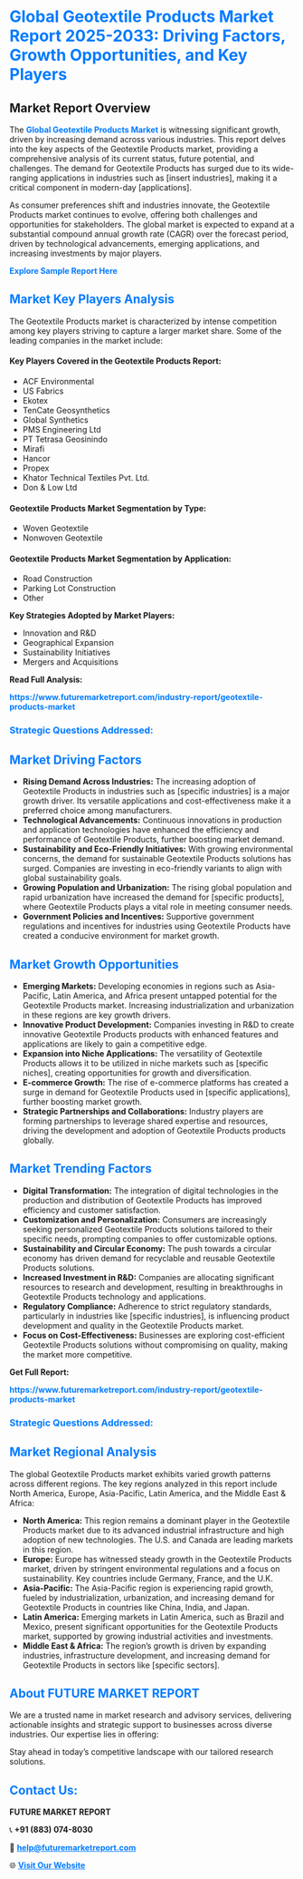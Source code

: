 <h1 style="color: #007BFF;">Global Geotextile Products Market Report 2025-2033: Driving Factors, Growth Opportunities, and Key Players</h1>

<section id="overview">
<h2>Market Report Overview</h2>
<p>The <a href="https://www.futuremarketreport.com/industry-report/geotextile-products-market" style="color: #007BFF; text-decoration: none;"><strong>Global Geotextile Products Market</strong></a> is witnessing significant growth, driven by increasing demand across various industries. This report delves into the key aspects of the Geotextile Products market, providing a comprehensive analysis of its current status, future potential, and challenges. The demand for Geotextile Products has surged due to its wide-ranging applications in industries such as [insert industries], making it a critical component in modern-day [applications].</p>
<p>As consumer preferences shift and industries innovate, the Geotextile Products market continues to evolve, offering both challenges and opportunities for stakeholders. The global market is expected to expand at a substantial compound annual growth rate (CAGR) over the forecast period, driven by technological advancements, emerging applications, and increasing investments by major players.</p>
</section>

<section id="overview">
<p><a href="https://www.futuremarketreport.com/request-sample/reportId=43677" style="color: #007BFF; text-decoration: none;"><strong>Explore Sample Report Here</strong></a></p>
</section>

<section id="key-players">
<h2 style="color: #007BFF;">Market Key Players Analysis</h2>
<p>The Geotextile Products market is characterized by intense competition among key players striving to capture a larger market share. Some of the leading companies in the market include:</p>
<h4>Key Players Covered in the Geotextile Products Report:</h4>
<ul><li>ACF Environmental</li><li>US Fabrics</li><li>Ekotex</li><li>TenCate Geosynthetics</li><li>Global Synthetics</li><li>PMS Engineering Ltd</li><li>PT Tetrasa Geosinindo</li><li>Mirafi</li><li>Hancor</li><li>Propex</li><li>Khator Technical Textiles Pvt. Ltd.</li><li>Don &amp; Low Ltd</li></ul>
<h4>Geotextile Products Market Segmentation by Type:</h4>
<ul><li>Woven Geotextile</li><li>Nonwoven Geotextile</li></ul>

<h4>Geotextile Products Market Segmentation by Application:</h4>
<ul><li>Road Construction</li><li>Parking Lot Construction</li><li>Other</li></ul>
<p><strong>Key Strategies Adopted by Market Players:</strong></p>
<ul>
<li>Innovation and R&D</li>
<li>Geographical Expansion</li>
<li>Sustainability Initiatives</li>
<li>Mergers and Acquisitions</li>
</ul>
</section>

<section>
<p><strong>Read Full Analysis: </strong></p><a href="https://www.futuremarketreport.com/industry-report/geotextile-products-market" style="color: #007BFF; text-decoration: none;"><strong>https://www.futuremarketreport.com/industry-report/geotextile-products-market</strong></a>
<h3 style="color: #007BFF;">Strategic Questions Addressed:</h3>
</section>

<section id="driving-factors">
<h2 style="color: #007BFF;">Market Driving Factors</h2>
<ul>
<li><strong>Rising Demand Across Industries:</strong> The increasing adoption of Geotextile Products in industries such as [specific industries] is a major growth driver. Its versatile applications and cost-effectiveness make it a preferred choice among manufacturers.</li>
<li><strong>Technological Advancements:</strong> Continuous innovations in production and application technologies have enhanced the efficiency and performance of Geotextile Products, further boosting market demand.</li>
<li><strong>Sustainability and Eco-Friendly Initiatives:</strong> With growing environmental concerns, the demand for sustainable Geotextile Products solutions has surged. Companies are investing in eco-friendly variants to align with global sustainability goals.</li>
<li><strong>Growing Population and Urbanization:</strong> The rising global population and rapid urbanization have increased the demand for [specific products], where Geotextile Products plays a vital role in meeting consumer needs.</li>
<li><strong>Government Policies and Incentives:</strong> Supportive government regulations and incentives for industries using Geotextile Products have created a conducive environment for market growth.</li>
</ul>
</section>

<section id="growth-opportunities">
<h2 style="color: #007BFF;">Market Growth Opportunities</h2>
<ul>
<li><strong>Emerging Markets:</strong> Developing economies in regions such as Asia-Pacific, Latin America, and Africa present untapped potential for the Geotextile Products market. Increasing industrialization and urbanization in these regions are key growth drivers.</li>
<li><strong>Innovative Product Development:</strong> Companies investing in R&D to create innovative Geotextile Products products with enhanced features and applications are likely to gain a competitive edge.</li>
<li><strong>Expansion into Niche Applications:</strong> The versatility of Geotextile Products allows it to be utilized in niche markets such as [specific niches], creating opportunities for growth and diversification.</li>
<li><strong>E-commerce Growth:</strong> The rise of e-commerce platforms has created a surge in demand for Geotextile Products used in [specific applications], further boosting market growth.</li>
<li><strong>Strategic Partnerships and Collaborations:</strong> Industry players are forming partnerships to leverage shared expertise and resources, driving the development and adoption of Geotextile Products products globally.</li>
</ul>
</section>

<section id="trending-factors">
<h2 style="color: #007BFF;">Market Trending Factors</h2>
<ul>
<li><strong>Digital Transformation:</strong> The integration of digital technologies in the production and distribution of Geotextile Products has improved efficiency and customer satisfaction.</li>
<li><strong>Customization and Personalization:</strong> Consumers are increasingly seeking personalized Geotextile Products solutions tailored to their specific needs, prompting companies to offer customizable options.</li>
<li><strong>Sustainability and Circular Economy:</strong> The push towards a circular economy has driven demand for recyclable and reusable Geotextile Products solutions.</li>
<li><strong>Increased Investment in R&D:</strong> Companies are allocating significant resources to research and development, resulting in breakthroughs in Geotextile Products technology and applications.</li>
<li><strong>Regulatory Compliance:</strong> Adherence to strict regulatory standards, particularly in industries like [specific industries], is influencing product development and quality in the Geotextile Products market.</li>
<li><strong>Focus on Cost-Effectiveness:</strong> Businesses are exploring cost-efficient Geotextile Products solutions without compromising on quality, making the market more competitive.</li>
</ul>
</section>

<section>
<p><strong>Get Full Report: </strong></p><a href="https://www.futuremarketreport.com/industry-report/geotextile-products-market" style="color: #007BFF; text-decoration: none;"><strong>https://www.futuremarketreport.com/industry-report/geotextile-products-market</strong></a>
<h3 style="color: #007BFF;">Strategic Questions Addressed:</h3>
</section>


<section id="regional-analysis">
<h2 style="color: #007BFF;">Market Regional Analysis</h2>
<p>The global Geotextile Products market exhibits varied growth patterns across different regions. The key regions analyzed in this report include North America, Europe, Asia-Pacific, Latin America, and the Middle East & Africa:</p>
<ul>
<li><strong>North America:</strong> This region remains a dominant player in the Geotextile Products market due to its advanced industrial infrastructure and high adoption of new technologies. The U.S. and Canada are leading markets in this region.</li>
<li><strong>Europe:</strong> Europe has witnessed steady growth in the Geotextile Products market, driven by stringent environmental regulations and a focus on sustainability. Key countries include Germany, France, and the U.K.</li>
<li><strong>Asia-Pacific:</strong> The Asia-Pacific region is experiencing rapid growth, fueled by industrialization, urbanization, and increasing demand for Geotextile Products in countries like China, India, and Japan.</li>
<li><strong>Latin America:</strong> Emerging markets in Latin America, such as Brazil and Mexico, present significant opportunities for the Geotextile Products market, supported by growing industrial activities and investments.</li>
<li><strong>Middle East & Africa:</strong> The region’s growth is driven by expanding industries, infrastructure development, and increasing demand for Geotextile Products in sectors like [specific sectors].</li>
</ul>
</section>

<footer>
<h2 style="color: #007BFF;">About FUTURE MARKET REPORT</h2>
<p>We are a trusted name in market research and advisory services, delivering actionable insights and strategic support to businesses across diverse industries. Our expertise lies in offering:</p>

<p>Stay ahead in today’s competitive landscape with our tailored research solutions.</p>

<h2 style="color: #007BFF;">Contact Us:</h2>
<p><strong>FUTURE MARKET REPORT</strong></p>
<p>📞 <strong>+91 (883) 074-8030</strong></p>
<p>📧 <strong><a href="mailto:help@futuremarketreport.com" style="color: #007BFF;">help@futuremarketreport.com</a></strong></p>
<p>🌐 <strong><a href="https://www.futuremarketreport.com/" style="color: #007BFF;">Visit Our Website</a></strong></p>
</footer>